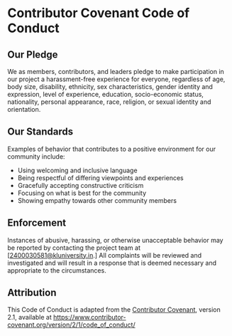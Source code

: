 # Contributor Covenant Code of Conduct

## Our Pledge
We as members, contributors, and leaders pledge to make participation in our project
a harassment-free experience for everyone, regardless of age, body size, disability,
ethnicity, sex characteristics, gender identity and expression, level of experience,
education, socio-economic status, nationality, personal appearance, race, religion,
or sexual identity and orientation.

## Our Standards
Examples of behavior that contributes to a positive environment for our community include:
- Using welcoming and inclusive language
- Being respectful of differing viewpoints and experiences
- Gracefully accepting constructive criticism
- Focusing on what is best for the community
- Showing empathy towards other community members

## Enforcement
Instances of abusive, harassing, or otherwise unacceptable behavior may be reported
by contacting the project team at [2400030581@kluniversity.in.] All complaints will be reviewed
and investigated and will result in a response that is deemed  necessary and appropriate to
the circumstances.

## Attribution
This Code of Conduct is adapted from the [Contributor Covenant](https://www.contributor-covenant.org),
version 2.1, available at https://www.contributor-covenant.org/version/2/1/code_of_conduct/
